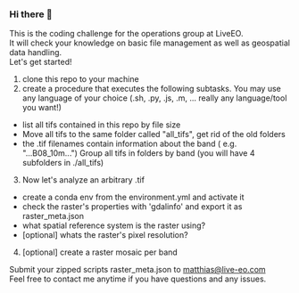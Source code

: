 ### Hi there 👋
This is the coding challenge for the operations group at LiveEO. \
It will check your knowledge on basic file management as well as geospatial data handling. \
Let's get started!


1. clone this repo to your machine
2. create a procedure that executes the following subtasks. You may use any language of your choice (.sh, .py, .js, .m, ... really any language/tool you want!)  
* list all tifs contained in this repo by file size 
* Move all tifs to the same folder called "all_tifs", get rid of the old folders
* the .tif filenames contain information about the band ( e.g. "...B08_10m...") Group all tifs in folders by band (you will have 4 subfolders in ./all_tifs)
3. Now let's analyze an arbitrary .tif
* create a conda env from the environment.yml and activate it
* check the raster's properties with 'gdalinfo' and export it as raster_meta.json
* what spatial reference system is the raster using?  
* [optional] whats the raster's pixel resolution? 
4. [optional] create a raster mosaic per band


Submit your zipped scripts raster_meta.json to matthias@live-eo.com \
Feel free to contact me anytime if you have questions and any issues.

